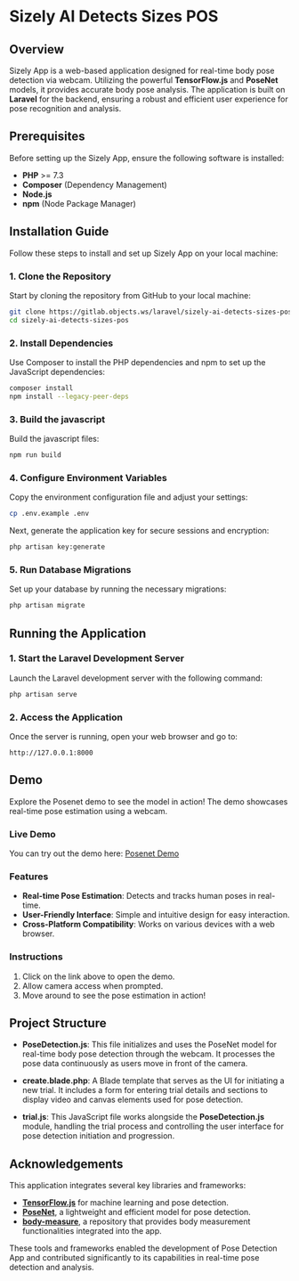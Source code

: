 # Sizely AI Detects Sizes POS

## Overview

Sizely App is a web-based application designed for real-time body pose detection via webcam. Utilizing the powerful **TensorFlow.js** and **PoseNet** models, it provides accurate body pose analysis. The application is built on **Laravel** for the backend, ensuring a robust and efficient user experience for pose recognition and analysis.

## Prerequisites

Before setting up the Sizely App, ensure the following software is installed:

-   **PHP** >= 7.3
-   **Composer** (Dependency Management)
-   **Node.js**
-   **npm** (Node Package Manager)

## Installation Guide

Follow these steps to install and set up Sizely App on your local machine:

### 1. Clone the Repository

Start by cloning the repository from GitHub to your local machine:

```bash
git clone https://gitlab.objects.ws/laravel/sizely-ai-detects-sizes-pos.git
cd sizely-ai-detects-sizes-pos
```

### 2. Install Dependencies

Use Composer to install the PHP dependencies and npm to set up the JavaScript dependencies:

```bash
composer install
npm install --legacy-peer-deps
```

### 3. Build the javascript

Build the javascript files:

```bash
npm run build
```

### 4. Configure Environment Variables

Copy the environment configuration file and adjust your settings:

```bash
cp .env.example .env
```

Next, generate the application key for secure sessions and encryption:

```bash
php artisan key:generate
```

### 5. Run Database Migrations

Set up your database by running the necessary migrations:

```bash
php artisan migrate
```

## Running the Application

### 1. Start the Laravel Development Server

Launch the Laravel development server with the following command:

```bash
php artisan serve
```

### 2. Access the Application

Once the server is running, open your web browser and go to:

```
http://127.0.0.1:8000
```

## Demo

Explore the Posenet demo to see the model in action! The demo showcases real-time pose estimation using a webcam.

### Live Demo
You can try out the demo here: [Posenet Demo](https://posenet-demo.kesug.com/)

### Features
- **Real-time Pose Estimation**: Detects and tracks human poses in real-time.
- **User-Friendly Interface**: Simple and intuitive design for easy interaction.
- **Cross-Platform Compatibility**: Works on various devices with a web browser.

### Instructions
1. Click on the link above to open the demo.
2. Allow camera access when prompted.
3. Move around to see the pose estimation in action!

## Project Structure

-   **PoseDetection.js**: This file initializes and uses the PoseNet model for real-time body pose detection through the webcam. It processes the pose data continuously as users move in front of the camera.

-   **create.blade.php**: A Blade template that serves as the UI for initiating a new trial. It includes a form for entering trial details and sections to display video and canvas elements used for pose detection.

-   **trial.js**: This JavaScript file works alongside the **PoseDetection.js** module, handling the trial process and controlling the user interface for pose detection initiation and progression.

## Acknowledgements

This application integrates several key libraries and frameworks:

-   **[TensorFlow.js](https://www.tensorflow.org/js)** for machine learning and pose detection.
-   **[PoseNet](https://github.com/tensorflow/tfjs-models/tree/master/posenet)**, a lightweight and efficient model for pose detection.
-   **[body-measure](https://github.com/AI-Machine-Vision-Lab/body-measure)**, a repository that provides body measurement functionalities integrated into the app.

These tools and frameworks enabled the development of Pose Detection App and contributed significantly to its capabilities in real-time pose detection and analysis.

